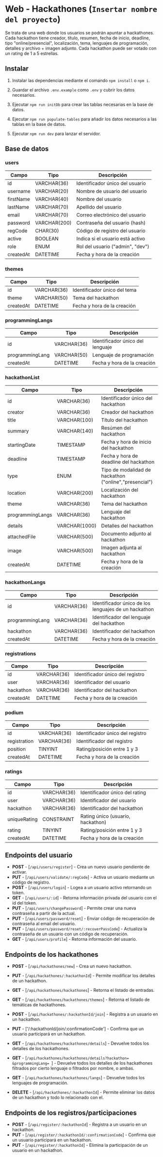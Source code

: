 # Web - Hackathones (`Insertar nombre del proyecto`)

Se trata de una web donde los usuarios se podrán apuntar a hackathones. Cada hackathon tiene creador, título, resumen, fecha de inicio,
deadline, tipo "online/presencial", localización, tema, lenguajes de programación, detalles y archivo + imagen adjunto.
Cada hackathon puede ser votado con un rating de 1 a 5 estrellas.

## Instalar

1. Instalar las dependencias mediante el comando `npm install` o `npm i`.

2. Guardar el archivo `.env.example` como `.env` y cubrir los datos necesarios.

3. Ejecutar `npm run initDb` para crear las tablas necesarias en la base de datos.

4. Ejecutar `npm run populate-tables` para añadir los datos necesarios a las tablas en la base de datos.

5. Ejecutar `npm run dev` para lanzar el servidor.

## Base de datos

### users

| Campo     | Tipo         | Descripción                      |
| --------- | ------------ | -------------------------------- |
| id        | VARCHAR(36)  | Identificador único del usuario  |
| username  | VARCHAR(20)  | Nombre de usuario del usuario    |
| firstName | VARCHAR(40)  | Nombre del usuario               |
| lastName  | VARCHAR(70)  | Apellido del usuario             |
| email     | VARCHAR(70)  | Correo electrónico del usuario   |
| password  | VARCHAR(200) | Contraseña del usuario (hash)    |
| regCode   | CHAR(30)     | Código de registro del usuario   |
| active    | BOOLEAN      | Indica si el usuario está activo |
| role      | ENUM         | Rol del usuario ("admin", "dev") |
| createdAt | DATETIME     | Fecha y hora de la creación      |

### themes

| Campo     | Tipo        | Descripción                  |
| --------- | ----------- | ---------------------------- |
| id        | VARCHAR(36) | Identificador único del tema |
| theme     | VARCHAR(50) | Tema del hackathon           |
| createdAt | DATETIME    | Fecha y hora de la creación  |

### programmingLangs

| Campo           | Tipo        | Descripción                      |
| --------------- | ----------- | -------------------------------- |
| id              | VARCHAR(36) | Identificador único del lenguaje |
| programmingLang | VARCHAR(50) | Lenguaje de programación         |
| createdAt       | DATETIME    | Fecha y hora de la creación      |

### hackathonList

| Campo            | Tipo          | Descripción                                            |
| ---------------- | ------------- | ------------------------------------------------------ |
| id               | VARCHAR(36)   | Identificador único del hackathon                      |
| creator          | VARCHAR(36)   | Creador del hackathon                                  |
| title            | VARCHAR(100)  | Título del hackathon                                   |
| summary          | VARCHAR(140)  | Resúmen del hackathon                                  |
| startingDate     | TIMESTAMP     | Fecha y hora de inicio del hackathon                   |
| deadline         | TIMESTAMP     | Fecha y hora de deadline del hackathon                 |
| type             | ENUM          | Tipo de modalidad de hackathon ("online","presencial") |
| location         | VARCHAR(200)  | Localización del hackathon                             |
| theme            | VARCHAR(36)   | Tema del hackathon                                     |
| programmingLangs | VARCHAR(36)   | Lenguaje del hackathon                                 |
| details          | VARCHAR(1000) | Detalles del hackathon                                 |
| attachedFile     | VARCHAR(500)  | Documento adjunto al hackathon                         |
| image            | VARCHAR(500)  | Imagen adjunta al hackathon                            |
| createdAt        | DATETIME      | Fecha y hora de la creación                            |

### hackathonLangs

| Campo           | Tipo        | Descripción                                          |
| --------------- | ----------- | ---------------------------------------------------- |
| id              | VARCHAR(36) | Identificador único de los lenguajes de un hackathon |
| programmingLang | VARCHAR(36) | Identificador del lenguaje del hackathon             |
| hackathon       | VARCHAR(36) | Identificador del hackathon                          |
| createdAt       | DATETIME    | Fecha y hora de la creación                          |

### registrations

| Campo     | Tipo        | Descripción                      |
| --------- | ----------- | -------------------------------- |
| id        | VARCHAR(36) | Identificador único del registro |
| user      | VARCHAR(36) | Identificador del usuario        |
| hackathon | VARCHAR(36) | Identificador del hackathon      |
| createdAt | DATETIME    | Fecha y hora de la creación      |

### podium

| Campo        | Tipo        | Descripción                      |
| ------------ | ----------- | -------------------------------- |
| id           | VARCHAR(36) | Identificador único del registro |
| registration | VARCHAR(36) | Identificador del registro       |
| position     | TINYINT     | Rating/posición entre 1 y 3      |
| createdAt    | DATETIME    | Fecha y hora de la creación      |

### ratings

| Campo        | Tipo        | Descripción                       |
| ------------ | ----------- | --------------------------------- |
| id           | VARCHAR(36) | Identificador único del rating    |
| user         | VARCHAR(36) | Identificador del usuario         |
| hackathon    | VARCHAR(36) | Identificador del hackathon       |
| uniqueRating | CONSTRAINT  | Rating único (usuario, hackathon) |
| rating       | TINYINT     | Rating/posición entre 1 y 3       |
| createdAt    | DATETIME    | Fecha y hora de la creación       |

## Endpoints del usuario

- **POST** - [`/api/users/register`] - Crea un nuevo usuario pendiente de activar.
- **PUT** - [`/api/users/validate/:regCode`] - Activa un usuario mediante un código de registro.
- **POST** - [`/api/users/login`] - Logea a un usuario activo retornando un token.
- **GET** - [`/api/users/:id`] - Retorna información privada del usuario con el id del token.
- **PUT** - [`/api/users/changePassword`] - Permite crear una nueva contraseña a partir de la actual.
- **PUT** - [`/api/users/password/reset`] - Enviar código de recuperación de contraseña al email del usuario.
- **PUT** - [`/api/users/password/reset/:recoverPassCode`] - Actualiza la contraseña de un usuario con un código de recuperación.
- **GET** - [`/api/users/profile`] - Retorna información del usuario.

## Endpoints de los hackathones

- **POST** - [`/api/hackathones/new`] - Crea un nuevo hackathon.
- **PUT** - [`/api/hackathones/:hackathonId`] - Permite modificar los detalles de un hackathon.
- **GET** - [`/api/hackathones/hackathones`] - Retorna el listado de entradas.
- **GET** - [`/api/hackathones/hackathones/themes`] - Retorna el listado de temáticas de hackathones.

- **POST** - [`/api/hackathones/:hackathonId/join`] - Registra a un usuario en un hackathon.
- **PUT** - ['/:hackathonId/join/:confirmationCode'] - Confirma que un usuario participará en un hackathon.
- **GET** - [`/api/hackathones/hackathones/details`] - Devuelve todos los detalles de los hackathones.
- **GET** - [`/api/hackathones/hackathones/details?hackathon= &programmingLang= `] - Devuelve todos los detalles de los hackathones filtrados por cierto lenguaje o filtrados por nombre, o ambas.
- **GET** - [`/api/hackathones/hackathones/langs`] - Devuelve todos los lenguajes de programación.

- **DELETE** - [`/api/hackathones/:hackathonId`] - Permite eliminar los datos de un hackathon y todo lo relacionado con el.

## Endpoints de los registros/participaciones

- **POST** - [`/api/register/:hackathonId`] - Registra a un usuario en un hackathon.
- **PUT** - [`/api/register/:hackathonId/:confirmationCode`] - Confirma que un usuario participará en un hackathon.
- **PUT** - [`/api/register/:hackathonId`] - Elimina la participación de un usuario en un hackathon.

